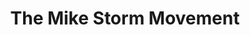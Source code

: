 ---
pid: LS87
title: The Mike Storm Movement
location_transcription: 20th + Mt. Vernon
zipcode: '19130'
outside_phl: 
neighborhood: Art Museum,Francisville
age: '40'
age_range: 40-49
instagram: 
image_file_name: LS_87.jpg
proposal_transcription: 
topic: Unknown
topic_summary: '0'
type: Sculpture Statue
keywords_other: mike storm
credit: Mike Storm
image_labels: A man standing with outstretched arms with a paintbrush in left hand.
twitter: 
facebook: 
permalink: "/monuments/ls87/"
layout: item-page
---